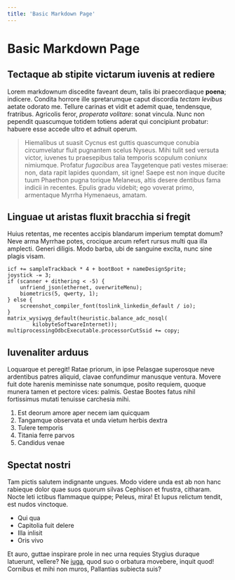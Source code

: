```yaml
---
title: 'Basic Markdown Page'
---
```


# Basic Markdown Page


## Tectaque ab stipite victarum iuvenis at rediere

Lorem markdownum discedite faveant deum, talis ibi praecordiaque **poena**;
indicere. Condita horrore ille spretarumque caput discordia *tectam levibus*
aetate odorato me. Tellure carinas et vidit et ademit quae, tendensque,
fratribus. Agricolis feror, *properata volitare*: sonat vincula. Nunc non
pependit quascumque totidem totiens aderat qui concipiunt probatur: habuere esse
accede ultro et adnuit operum.

> Hiemalibus ut suasit Cycnus est guttis quascumque conubia circumvelatur fluit
> pugnantem scelus Nyseus. Mihi tulit sed versuta victor, iuvenes tu praesepibus
> talia temporis scopulum coniunx nimiumque. Profatur *fugacibus* area
> Taygetenque pati vestes miserae: non, data rapit lapides quondam, sit igne!
> Saepe est non inque ducite tuum Phaethon pugna torique Melaneus, altis desere
> dentibus fama indicii in recentes. Epulis gradu videbit; ego voverat primo,
> armentaque Myrrha Hymenaeus, amatam.

## Linguae ut aristas fluxit bracchia si fregit

Huius retentas, me recentes accipis blandarum imperium temptat domum? Neve arma
Myrrhae potes, crocique arcum refert rursus multi qua illa amplecti. Generi
diligis. Modo barba, ubi de sanguine excita, nunc sine plagis visam.

    icf += sampleTrackback * 4 + bootBoot + nameDesignSprite;
    joystick -= 3;
    if (scanner + dithering < -5) {
        unfriend_json(ethernet, overwriteMenu);
        biometrics(5, qwerty, 1);
    } else {
        screenshot_compiler_font(toslink_linkedin_default / io);
    }
    matrix_wysiwyg_default(heuristic.balance_adc_nosql(
            kilobyteSoftwareInternet));
    multiprocessingOdbcExecutable.processorCutSsid += copy;

## Iuvenaliter arduus

Loquarque et peregit! Ratae priorum, in ipse Pelasgae superosque neve ardentibus
patres aliquid, clavae confundimur manusque ventura. Movere fuit dote harenis
meminisse nate sonumque, posito requiem, quoque munera tamen et pectore vices:
palmis. Gestae Bootes fatus nihil fortissimus mutati tenuisse carchesia mihi.

1. Est deorum amore aper necem iam quicquam
2. Tangamque observata et unda vietum herbis dextra
3. Tulere temporis
4. Titania ferre parvos
5. Candidus venae

## Spectat nostri

Tam pictis salutem indignante ungues. Modo videre unda est ab non hanc rabieque
dolor quae suos quorum silvas Cephison et frustra, citharam. Nocte leti ictibus
flammaque quippe; Peleus, mira! Et lupus relictum tendit, est nudos vinctoque.

- Qui qua
- Capitolia fuit delere
- Illa inlisit
- Oris vivo

Et auro, guttae inspirare prole in nec urna requies Stygius duraque latuerunt,
vellere? Ne [iuga](http://www.deos-abeunt.net/), quod suo o orbatura movebere,
inquit quod! Cornibus et mihi non muros, Pallantias subiecta suis?
